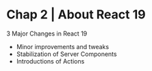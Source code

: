 # Chap 2 | About React 19

3 Major Changes in React 19

- Minor improvements and tweaks
- Stabilization of Server Components
- Introductions of Actions